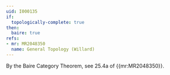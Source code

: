 ```yaml
---
uid: I000135
if:
  topologically-complete: true
then:
  baire: true
refs:
- mr: MR2048350
  name: General Topology (Willard)
---
```

By the Baire Category Theorem, see 25.4a of {{mr:MR2048350}}.
